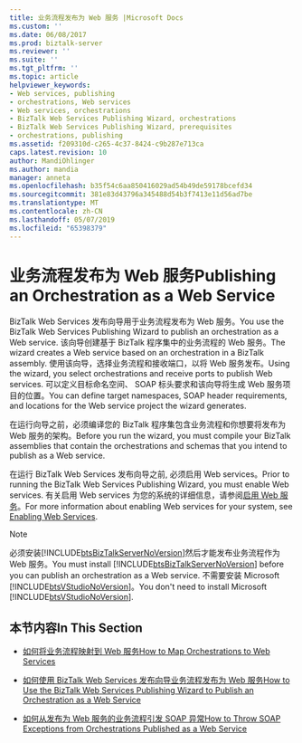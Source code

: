 ```yaml
---
title: 业务流程发布为 Web 服务 |Microsoft Docs
ms.custom: ''
ms.date: 06/08/2017
ms.prod: biztalk-server
ms.reviewer: ''
ms.suite: ''
ms.tgt_pltfrm: ''
ms.topic: article
helpviewer_keywords:
- Web services, publishing
- orchestrations, Web services
- Web services, orchestrations
- BizTalk Web Services Publishing Wizard, orchestrations
- BizTalk Web Services Publishing Wizard, prerequisites
- orchestrations, publishing
ms.assetid: f209310d-c265-4c37-8424-c9b287e713ca
caps.latest.revision: 10
author: MandiOhlinger
ms.author: mandia
manager: anneta
ms.openlocfilehash: b35f54c6aa850416029ad54b49de59178bcefd34
ms.sourcegitcommit: 381e83d43796a345488d54b3f7413e11d56ad7be
ms.translationtype: MT
ms.contentlocale: zh-CN
ms.lasthandoff: 05/07/2019
ms.locfileid: "65398379"
---
```

# <a name="publishing-an-orchestration-as-a-web-service"></a><span data-ttu-id="707fa-102">业务流程发布为 Web 服务</span><span class="sxs-lookup"><span data-stu-id="707fa-102">Publishing an Orchestration as a Web Service</span></span>
<span data-ttu-id="707fa-103">BizTalk Web Services 发布向导用于业务流程发布为 Web 服务。</span><span class="sxs-lookup"><span data-stu-id="707fa-103">You use the BizTalk Web Services Publishing Wizard to publish an orchestration as a Web service.</span></span> <span data-ttu-id="707fa-104">该向导创建基于 BizTalk 程序集中的业务流程的 Web 服务。</span><span class="sxs-lookup"><span data-stu-id="707fa-104">The wizard creates a Web service based on an orchestration in a BizTalk assembly.</span></span> <span data-ttu-id="707fa-105">使用该向导，选择业务流程和接收端口，以将 Web 服务发布。</span><span class="sxs-lookup"><span data-stu-id="707fa-105">Using the wizard, you select orchestrations and receive ports to publish Web services.</span></span> <span data-ttu-id="707fa-106">可以定义目标命名空间、 SOAP 标头要求和该向导将生成 Web 服务项目的位置。</span><span class="sxs-lookup"><span data-stu-id="707fa-106">You can define target namespaces, SOAP header requirements, and locations for the Web service project the wizard generates.</span></span>  
  
 <span data-ttu-id="707fa-107">在运行向导之前，必须编译您的 BizTalk 程序集包含业务流程和你想要将发布为 Web 服务的架构。</span><span class="sxs-lookup"><span data-stu-id="707fa-107">Before you run the wizard, you must compile your BizTalk assemblies that contain the orchestrations and schemas that you intend to publish as a Web service.</span></span>  
  
 <span data-ttu-id="707fa-108">在运行 BizTalk Web Services 发布向导之前, 必须启用 Web services。</span><span class="sxs-lookup"><span data-stu-id="707fa-108">Prior to running the BizTalk Web Services Publishing Wizard, you must enable Web services.</span></span> <span data-ttu-id="707fa-109">有关启用 Web services 为您的系统的详细信息，请参阅[启用 Web 服务](../core/enabling-web-services.md)。</span><span class="sxs-lookup"><span data-stu-id="707fa-109">For more information about enabling Web services for your system, see [Enabling Web Services](../core/enabling-web-services.md).</span></span>  
  
> [!NOTE]
>  <span data-ttu-id="707fa-110">必须安装[!INCLUDE[btsBizTalkServerNoVersion](../includes/btsbiztalkservernoversion-md.md)]然后才能发布业务流程作为 Web 服务。</span><span class="sxs-lookup"><span data-stu-id="707fa-110">You must install [!INCLUDE[btsBizTalkServerNoVersion](../includes/btsbiztalkservernoversion-md.md)] before you can publish an orchestration as a Web service.</span></span> <span data-ttu-id="707fa-111">不需要安装 Microsoft [!INCLUDE[btsVStudioNoVersion](../includes/btsvstudionoversion-md.md)]。</span><span class="sxs-lookup"><span data-stu-id="707fa-111">You don't need to install Microsoft [!INCLUDE[btsVStudioNoVersion](../includes/btsvstudionoversion-md.md)].</span></span>  
  
## <a name="in-this-section"></a><span data-ttu-id="707fa-112">本节内容</span><span class="sxs-lookup"><span data-stu-id="707fa-112">In This Section</span></span>  
  
-   [<span data-ttu-id="707fa-113">如何将业务流程映射到 Web 服务</span><span class="sxs-lookup"><span data-stu-id="707fa-113">How to Map Orchestrations to Web Services</span></span>](../core/how-to-map-orchestrations-to-web-services.md)  
  
-   [<span data-ttu-id="707fa-114">如何使用 BizTalk Web Services 发布向导业务流程发布为 Web 服务</span><span class="sxs-lookup"><span data-stu-id="707fa-114">How to Use the BizTalk Web Services Publishing Wizard to Publish an Orchestration as a Web Service</span></span>](../core/publish-orchestration-as-web-service--biztalk-web-services-publishing-wizard.md)  
  
-   [<span data-ttu-id="707fa-115">如何从发布为 Web 服务的业务流程引发 SOAP 异常</span><span class="sxs-lookup"><span data-stu-id="707fa-115">How to Throw SOAP Exceptions from Orchestrations Published as a Web Service</span></span>](../core/how-to-throw-soap-exceptions-from-orchestrations-published-as-a-web-service.md)